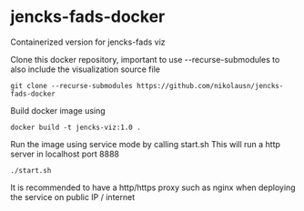 # jencks-fads-docker
Containerized version for jencks-fads viz

Clone this docker repository, important to use --recurse-submodules to also include the visualization source file
```
git clone --recurse-submodules https://github.com/nikolausn/jencks-fads-docker
```

Build docker image using
```
docker build -t jencks-viz:1.0 .
```

Run the image using service mode by calling start.sh
This will run a http server in localhost port 8888
```
./start.sh
```

It is recommended to have a http/https proxy such as nginx when deploying the service on public IP / internet